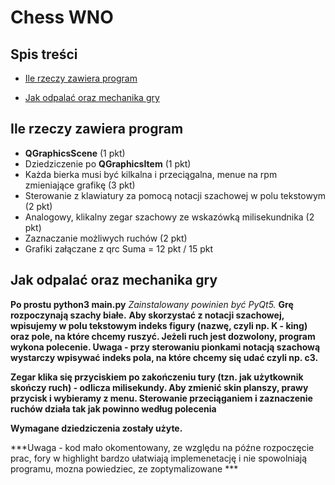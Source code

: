 
# Chess WNO

  
  

## Spis treści

  

- [Ile rzeczy zawiera program](#ile-rzeczy-zawiera-program)

- [Jak odpalać oraz mechanika gry](#jak-odpalać-oraz-mechanika-gry)

  

## Ile rzeczy zawiera program
-   **QGraphicsScene** (1 pkt)
-   Dziedziczenie po **QGraphicsItem** (1 pkt)
-   Każda bierka musi być kilkalna i przeciągalna, menue na rpm zmieniające grafikę (3 pkt)
-   Sterowanie z klawiatury za pomocą notacji szachowej w polu tekstowym (2 pkt)
- Analogowy, klikalny zegar szachowy ze wskazówką milisekundnika (2 pkt)
- Zaznaczanie możliwych ruchów (2 pkt)
- Grafiki załączane z qrc
Suma = 12 pkt / 15 pkt

## Jak odpalać oraz mechanika gry
**Po prostu python3 main.py**
*Zainstalowany powinien być PyQt5.*
**Grę rozpoczynają szachy białe.** **Aby skorzystać z notacji szachowej, wpisujemy w polu tekstowym indeks figury (nazwę, czyli np. K - king) oraz pole, na które chcemy ruszyć. Jeżeli ruch jest dozwolony, program wykona polecenie. Uwaga - przy sterowaniu pionkami notacją szachową wystarczy wpisywać indeks pola, na które chcemy się udać czyli np. c3.**

**Zegar klika się przyciskiem po zakończeniu tury (tzn. jak użytkownik skończy ruch) - odlicza milisekundy.
Aby zmienić skin planszy, prawy przycisk i wybieramy z menu.
Sterowanie przeciąganiem i zaznaczenie ruchów działa tak jak powinno według polecenia**

**Wymagane dziedziczenia zostały użyte.**

***Uwaga - kod mało okomentowany, ze względu na późne rozpoczęcie prac, fory w highlight bardzo ułatwiają implemenetację i nie spowolniają programu, mozna powiedziec, ze zoptymalizowane ***

